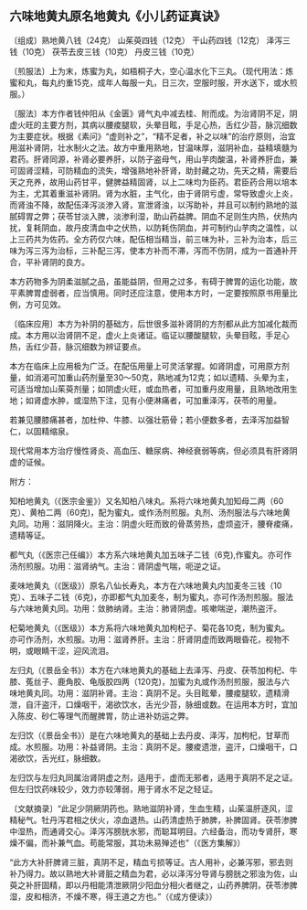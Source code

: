 ## 六味地黄丸原名地黄丸《小儿药证真诀》

〔组成〕熟地黄八钱（24克） 山茱萸四钱（12克） 干山药四钱（12克） 泽泻三钱（10克） 茯苓去皮三钱（10克） 丹皮三钱（10克）

〔煎服法〕上为末，炼蜜为丸，如梧桐子大，空心温水化下三丸。（现代用法：炼蜜和丸，每丸约重15克，成年人每服一丸，日三次，空服时服，开水送下，或水煎服。）

〔服法〕本方作者钱仲阳从《金匮》肾气丸中减去桂、附而成。为治肾阴不足，阴虚火旺的主要方剂，其病以腰痠腿软，头晕目眩，手足心热，舌红少苔，脉沉细数为主要症状。根据《素问》“虚则补之”，“精不足者，补之以味”的治疗原则，治宜用滋补肾阴，壮水制火之法。故方中重用熟地，甘温味厚，滋阴补血，益精填髓为君药。肝肾同源，补肾必要养肝，以防子盗母气，用山芋肉酸温，补肾养肝血，兼可固肾涩精，可防精血的流失，增强熟地补肝肾，助封藏之功，先天之精，需要后天之充养，故用山药甘平，健脾益精固肾，以上二味均为臣药。君臣药合用以培本为主，尤其着重滋补肾阴。肾为水脏，主气化，由于肾阴亏虚，常导致虚火上炎，而肾浊不降，故配伍泽泻淡渗入肾，宣泄肾浊，以泻助补，并且可以制约熟地的滋腻碍胃之弊；茯苓甘淡入脾，淡渗利湿，助山药益脾。阴血不足则生内热，伏热内扰，复耗阴血，故丹皮清血中之伏热，以防耗伤阴血，并可制约山芋肉之温性，以上三药共为佐药。全方药仅六味，配伍相当精当，前三味为补，三补为治本，后三味为泻三泻为治标，三补配三泻，使本方补而不滞，泻而不伤阴，成为一首通补开合，平补肾阴的良方。

本方药物多为阴柔滋腻之品，虽能益阴，但用之过多，有碍于脾胃的运化功能，故平素脾胃虚弱者，应当慎用。同时还应注意，使用本方时，一定要按照原书用量比例，方可见效。

〔临床应用〕本方为补阴的基础方，后世很多滋补肾阴的方剂都从此方加减化裁而成。本方用以治肾阴不足，虚火上炎诸证。临证以腰酸腿软，头晕目眩，手足心热，舌红少苔，脉沉细数为辨证要点。

本方在临床上应用极为广泛。在配伍用量上可灵活掌握。如肾阴虚，可用原方剂量，如消渴可加重山药剂量至30～50克，熟地减为12克；如以遗精、头晕为主，可适当增加山茱萸剂量；如阴虚火旺，或血热者，可加重丹皮用量，且熟地改用生地；如肾虚水肿，或湿热下注，见有小便淋痛者，可加重泽泻，茯苓的用量。

若兼见腰膝痛甚者，加杜仲、牛膝、以强壮筋骨；若小便数多者，去泽泻加益智仁，以固精缩泉。

现代常用本方治疗慢性肾炎、高血压、糖尿病、神经衰弱等病，但必须具有肝肾阴虚的证候。

附方：

知柏地黄丸（《医宗金鉴》）又名知柏八味丸。系将六味地黄丸加知母二两（60克）、黄柏二两（60克)，配为蜜丸，或作汤剂煎服。丸剂、汤剂服法与六味地黄丸同。功用：滋阴降火。主治：阴虚火旺而致的骨蒸劳热，虚烦盗汗，腰脊痠痛，遗精等证。

都气丸（《医宗己任编》）本方系六味地黄丸加五味子二钱（6克),作蜜丸。亦可作汤剂煎服。功用：滋肾纳气。主治：肾阴虚气喘，呃逆之证。

麦味地黄丸（《医级》）原名八仙长寿丸，本方在六味地黄丸内加麦冬三钱（10克）、五味子二钱（6克)，亦即都气丸加麦冬，制为蜜丸，亦可作汤剂煎服。服法与六味地黄丸同。功用：敛肺纳肾。主治：肺肾阴虚。咳嗽喘逆，潮热盗汗。

杞菊地黄丸（《医级》）本方系将六味地黄丸加枸杞子、菊花各10克，制为蜜丸。亦可作汤剂，水煎服。功用：滋肾养肝。主治：肝肾阴虚而致两眼昏花，视物不明，或眼睛干涩，迎风流泪。

左归丸（《景岳全书》）本方在六味地黄丸的基础上去泽泻、丹皮、茯苓加枸杞、牛膝、菟丝子、鹿角胶、龟版胶四两（120克)，加蜜为丸或作汤剂煎服，服法与六味地黄丸同。功用：滋阴补肾。主治：真阴不足。头目眩晕，腰痠腿软，遗精滑泄，自汗盗汗，口燥咽干，渴欲饮水，舌光少苔，脉细或数。在运用本方时，宜加入陈皮、砂仁等理气而醒脾胃，防止进补妨运之弊。

左归饮（《景岳全书》）是在六味地黄丸的基础上去丹皮、泽泻，加枸杞，甘草而成。水煎服。功用：补益肾阴。主治：真阴不足。腰痠遗泄，盗汗，口燥咽干，口渴欲饮，舌光红，脉细数。

左归饮与左归丸同属治肾阴虚之剂，适用于，虚而无邪者，适用于真阴不足之证。但左归饮药味较少，效力亦较薄弱，用于肾水不足之轻证。

〔文献摘录〕“此足少阴厥阴药也。熟地滋阴补肾，生血生精，山茱温肝逐风，涩精秘气。牡丹泻君相之伏火，凉血退热。山药清虚热于肺脾，补脾固肾。茯苓渗脾中湿热，而通肾交心。泽泻泻膀胱水邪，而聪耳明目。六经备治，而功专肾肝，寒燥不偏，而补兼气血。苟能常服，其功未易殚述也”（《医方集解》）

“此方大补肝脾肾三脏，真阴不足，精血亏损等证。古人用补，必兼泻邪，邪去则补乃得力。故以熟地大补肾脏之精血为君，必以泽泻分导肾与膀胱之邪浊为佐，山萸之补肝固精，即以丹相能清泄厥阴少阳血分相火者继之，山药养脾阴，茯苓渗脾湿，皮和相济，不燥不寒，得王道之方也。”（《成方便读》）
